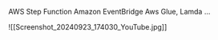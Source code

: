 AWS Step Function
Amazon EventBridge
Aws Glue, Lamda ...

![[Screenshot_20240923_174030_YouTube.jpg]]
